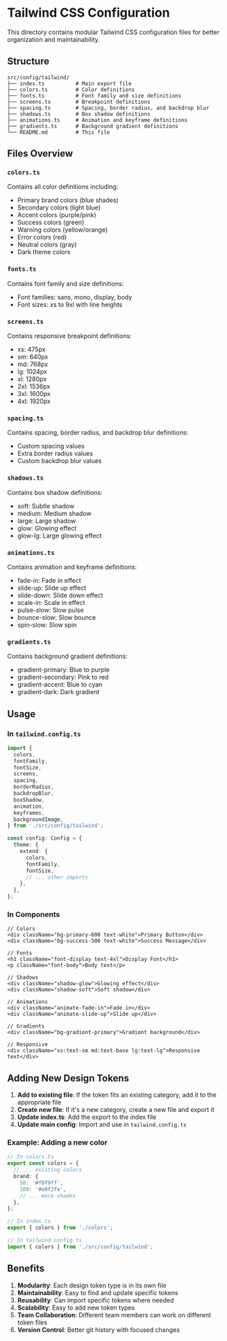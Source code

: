# Tailwind CSS Configuration

This directory contains modular Tailwind CSS configuration files for better organization and maintainability.

## Structure

```
src/config/tailwind/
├── index.ts          # Main export file
├── colors.ts         # Color definitions
├── fonts.ts          # Font family and size definitions
├── screens.ts        # Breakpoint definitions
├── spacing.ts        # Spacing, border radius, and backdrop blur
├── shadows.ts        # Box shadow definitions
├── animations.ts     # Animation and keyframe definitions
├── gradients.ts      # Background gradient definitions
└── README.md         # This file
```

## Files Overview

### `colors.ts`
Contains all color definitions including:
- Primary brand colors (blue shades)
- Secondary colors (light blue)
- Accent colors (purple/pink)
- Success colors (green)
- Warning colors (yellow/orange)
- Error colors (red)
- Neutral colors (gray)
- Dark theme colors

### `fonts.ts`
Contains font family and size definitions:
- Font families: sans, mono, display, body
- Font sizes: xs to 9xl with line heights

### `screens.ts`
Contains responsive breakpoint definitions:
- xs: 475px
- sm: 640px
- md: 768px
- lg: 1024px
- xl: 1280px
- 2xl: 1536px
- 3xl: 1600px
- 4xl: 1920px

### `spacing.ts`
Contains spacing, border radius, and backdrop blur definitions:
- Custom spacing values
- Extra border radius values
- Custom backdrop blur values

### `shadows.ts`
Contains box shadow definitions:
- soft: Subtle shadow
- medium: Medium shadow
- large: Large shadow
- glow: Glowing effect
- glow-lg: Large glowing effect

### `animations.ts`
Contains animation and keyframe definitions:
- fade-in: Fade in effect
- slide-up: Slide up effect
- slide-down: Slide down effect
- scale-in: Scale in effect
- pulse-slow: Slow pulse
- bounce-slow: Slow bounce
- spin-slow: Slow spin

### `gradients.ts`
Contains background gradient definitions:
- gradient-primary: Blue to purple
- gradient-secondary: Pink to red
- gradient-accent: Blue to cyan
- gradient-dark: Dark gradient

## Usage

### In `tailwind.config.ts`
```typescript
import {
  colors,
  fontFamily,
  fontSize,
  screens,
  spacing,
  borderRadius,
  backdropBlur,
  boxShadow,
  animation,
  keyframes,
  backgroundImage,
} from './src/config/tailwind';

const config: Config = {
  theme: {
    extend: {
      colors,
      fontFamily,
      fontSize,
      // ... other imports
    },
  },
};
```

### In Components
```tsx
// Colors
<div className="bg-primary-600 text-white">Primary Button</div>
<div className="bg-success-500 text-white">Success Message</div>

// Fonts
<h1 className="font-display text-4xl">Display Font</h1>
<p className="font-body">Body text</p>

// Shadows
<div className="shadow-glow">Glowing effect</div>
<div className="shadow-soft">Soft shadow</div>

// Animations
<div className="animate-fade-in">Fade in</div>
<div className="animate-slide-up">Slide up</div>

// Gradients
<div className="bg-gradient-primary">Gradient background</div>

// Responsive
<div className="xs:text-sm md:text-base lg:text-lg">Responsive text</div>
```

## Adding New Design Tokens

1. **Add to existing file**: If the token fits an existing category, add it to the appropriate file
2. **Create new file**: If it's a new category, create a new file and export it
3. **Update index.ts**: Add the export to the index file
4. **Update main config**: Import and use in `tailwind.config.ts`

### Example: Adding a new color
```typescript
// In colors.ts
export const colors = {
  // ... existing colors
  brand: {
    50: '#f0f9ff',
    100: '#e0f2fe',
    // ... more shades
  },
};

// In index.ts
export { colors } from './colors';

// In tailwind.config.ts
import { colors } from './src/config/tailwind';
```

## Benefits

1. **Modularity**: Each design token type is in its own file
2. **Maintainability**: Easy to find and update specific tokens
3. **Reusability**: Can import specific tokens where needed
4. **Scalability**: Easy to add new token types
5. **Team Collaboration**: Different team members can work on different token files
6. **Version Control**: Better git history with focused changes 